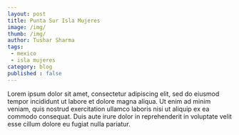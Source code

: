 ```yaml
---
layout: post
title: Punta Sur Isla Mujeres
image: /img/
thumb: /img/
author: Tushar Sharma
tags:
 - mexico 
 - isla mujeres
category: blog
published : false
---
```


Lorem ipsum dolor sit amet, consectetur adipiscing elit, sed do eiusmod tempor incididunt ut labore et dolore magna aliqua. Ut enim ad minim veniam, quis nostrud exercitation ullamco laboris nisi ut aliquip ex ea commodo consequat. Duis aute irure dolor in reprehenderit in voluptate velit esse cillum dolore eu fugiat nulla pariatur.<!-- truncate_here -->
